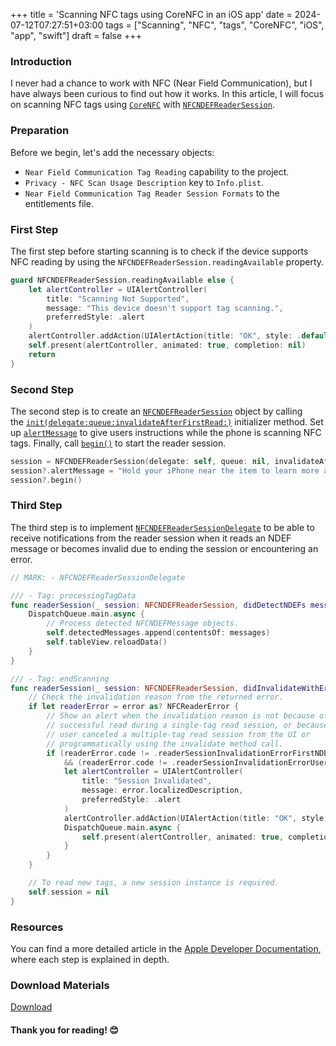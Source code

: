 +++
title = 'Scanning NFC tags using CoreNFC in an iOS app'
date = 2024-07-12T07:27:51+03:00
tags = ["Scanning", "NFC", "tags", "CoreNFC", "iOS", "app", "swift"]
draft = false
+++

### Introduction
I never had a chance to work with NFC (Near Field Communication), but I have always been curious to find out how it works. In this article, I will focus on scanning NFC tags using [`CoreNFC`](https://developer.apple.com/documentation/corenfc) with [`NFCNDEFReaderSession`](https://developer.apple.com/documentation/corenfc/nfcndefreadersession).

### Preparation 
Before we begin, let's add the necessary objects:
- `Near Field Communication Tag Reading` capability to the project.
- `Privacy - NFC Scan Usage Description` key to `Info.plist`.
- `Near Field Communication Tag Reader Session Formats` to the entitlements file.

### First Step 
The first step before starting scanning is to check if the device supports NFC reading by using the `NFCNDEFReaderSession.readingAvailable` property.

``` swift 
guard NFCNDEFReaderSession.readingAvailable else {
    let alertController = UIAlertController(
        title: "Scanning Not Supported",
        message: "This device doesn't support tag scanning.",
        preferredStyle: .alert
    )
    alertController.addAction(UIAlertAction(title: "OK", style: .default, handler: nil))
    self.present(alertController, animated: true, completion: nil)
    return
}
``` 

### Second Step 
The second step is to create an [`NFCNDEFReaderSession`](https://developer.apple.com/documentation/corenfc/nfcndefreadersession) object by calling the [`init(delegate:queue:invalidateAfterFirstRead:)`](https://developer.apple.com/documentation/corenfc/nfcndefreadersession/2882064-init) initializer method. Set up [`alertMessage`](https://developer.apple.com/documentation/corenfc/nfcreadersessionprotocol/2919987-alertmessage) to give users instructions while the phone is scanning NFC tags. Finally, call [`begin()`](https://developer.apple.com/documentation/corenfc/nfcreadersessionprotocol/2874112-begin) to start the reader session.

``` swift 
session = NFCNDEFReaderSession(delegate: self, queue: nil, invalidateAfterFirstRead: false)
session?.alertMessage = "Hold your iPhone near the item to learn more about it."
session?.begin()
``` 

### Third Step 
The third step is to implement [`NFCNDEFReaderSessionDelegate`](https://developer.apple.com/documentation/corenfc/nfcndefreadersessiondelegate) to be able to receive notifications from the reader session when it reads an NDEF message or becomes invalid due to ending the session or encountering an error.

``` swift 
// MARK: - NFCNDEFReaderSessionDelegate

/// - Tag: processingTagData
func readerSession(_ session: NFCNDEFReaderSession, didDetectNDEFs messages: [NFCNDEFMessage]) {
    DispatchQueue.main.async {
        // Process detected NFCNDEFMessage objects.
        self.detectedMessages.append(contentsOf: messages)
        self.tableView.reloadData()
    }
}

/// - Tag: endScanning
func readerSession(_ session: NFCNDEFReaderSession, didInvalidateWithError error: Error) {
    // Check the invalidation reason from the returned error.
    if let readerError = error as? NFCReaderError {
        // Show an alert when the invalidation reason is not because of a
        // successful read during a single-tag read session, or because the
        // user canceled a multiple-tag read session from the UI or
        // programmatically using the invalidate method call.
        if (readerError.code != .readerSessionInvalidationErrorFirstNDEFTagRead)
            && (readerError.code != .readerSessionInvalidationErrorUserCanceled) {
            let alertController = UIAlertController(
                title: "Session Invalidated",
                message: error.localizedDescription,
                preferredStyle: .alert
            )
            alertController.addAction(UIAlertAction(title: "OK", style: .default, handler: nil))
            DispatchQueue.main.async {
                self.present(alertController, animated: true, completion: nil)
            }
        }
    }

    // To read new tags, a new session instance is required.
    self.session = nil
}
``` 

### Resources
You can find a more detailed article in the [Apple Developer Documentation](https://developer.apple.com/documentation/corenfc/building_an_nfc_tag-reader_app), where each step is explained in depth.

### Download Materials
[Download](https://docs-assets.developer.apple.com/published/3111a8e27d/BuildingAnNFCTagReaderApp.zip)

#### Thank you for reading! 😊
